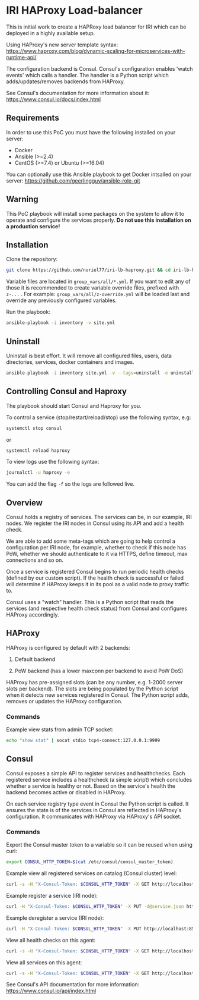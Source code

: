 # IRI HAProxy Load-balancer

This is initial work to create a HAPRoxy load balancer for IRI which can be deployed in a highly available setup.

Using HAProxy's new server template syntax: https://www.haproxy.com/blog/dynamic-scaling-for-microservices-with-runtime-api/

The configuration backend is Consul. Consul's configuration enables 'watch events' which calls a handler. The handler is a Python script which adds/updates/removes backends from HAProxy.

See Consul's documentation for more information about it: https://www.consul.io/docs/index.html

## Requirements

In order to use this PoC you must have the following installed on your server:

* Docker
* Ansible (>=2.4)
* CentOS (>=7.4) or Ubuntu (>=16.04)

You can optionally use this Ansible playbook to get Docker intsalled on your server: https://github.com/geerlingguy/ansible-role-git

## Warning

This PoC playbook will install some packages on the system to allow it to operate and configure the services properly. **Do not use this installation on a production service!**

## Installation

Clone the repository:
```sh
git clone https://github.com/nuriel77/iri-lb-haproxy.git && cd iri-lb-haproxy
```

Variable files are located in `group_vars/all/*.yml`. If you want to edit any of those it is recommended to create variable override files, prefixed with `z-...`
. For example: `group_vars/all/z-override.yml` will be loaded last and override any previously configured variables.


Run the playbook:
```sh
ansible-playbook -i inventory -v site.yml
```

## Uninstall

Uninstall is best effort. It will remove all configured files, users, data directories, services, docker containers and images.

```sh
ansible-playbook -i inventory site.yml -v --tags=uninstall -e uninstall_playbook=yes
```

## Controlling Consul and Haproxy

The playbook should start Consul and Haproxy for you.

To control a service (stop/restart/reload/stop) use the following syntax, e.g:

```sh
systemctl stop consul
```

or

```sh
systemctl reload haproxy
```

To view logs use the following syntax:
```sh
journalctl -u haproxy -e
```
You can add the flag `-f` so the logs are followed live.


## Overview

Consul holds a registry of services. The services can be, in our example, IRI nodes. We register the IRI nodes in Consul using its API and add a health check.

We are able to add some meta-tags which are going to help control a configuration per IRI node, for example, whether to check if this node has PoW, whether we should authenticate to it via HTTPS, define timeout, max connections and so on.

Once a service is registered Consul begins to run periodic health checks (defined by our custom script). If the health check is successful or failed will determine if HAProxy keeps it in its pool as a valid node to proxy traffic to.

Consul uses a "watch" handler. This is a Python script that reads the services (and respective health check status) from Consul and configures HAProxy accordingly.

## HAProxy

HAProxy is configured by default with 2 backends:

1. Default backend

2. PoW backend (has a lower maxconn per backend to avoid PoW DoS)

HAProxy has pre-assigned slots (can be any number, e.g. 1-2000 server slots per backend). The slots are being populated by the Python script when it detects new services registered in Consul. The Python script adds, removes or updates the HAProxy configuration.

### Commands

Example view stats from admin TCP socket:

```sh
echo "show stat" | socat stdio tcp4-connect:127.0.0.1:9999
```

## Consul

Consul exposes a simple API to register services and healthchecks. Each registered service includes a healthcheck (a simple script) which concludes whether a service is healthy or not. Based on the service's health the backend becomes active or disabled in HAProxy.

On each service registry type event in Consul the Python script is called. It ensures the state is of the services in Consul are reflected in HAProxy's configuration. It communicates with HAProxy via HAProxy's API socket.

### Commands

Export the Consul master token to a variable so it can be reused when using curl:
```sh
export CONSUL_HTTP_TOKEN=$(cat /etc/consul/consul_master_token)
```

Example view all registered services on catalog (Consul cluster) level:
```sh
curl -s -H "X-Consul-Token: $CONSUL_HTTP_TOKEN" -X GET http://localhost:8500/v1/catalog/services | jq .
```

Example register a service (IRI node):
```sh
curl -H "X-Consul-Token: $CONSUL_HTTP_TOKEN" -X PUT -d@service.json http://localhost:8500/v1/agent/service/register
```

Example deregister a service (IRI node):
```sh
curl -H "X-Consul-Token: $CONSUL_HTTP_TOKEN" -X PUT http://localhost:8500/v1/agent/service/deregister/10.100.0.10:14265
```

View all health checks on this agent:
```sh
curl -s -H "X-Consul-Token: $CONSUL_HTTP_TOKEN" -X GET http://localhost:8500/v1/agent/checks | jq .
```

View all services on this agent:
```sh
curl -s -H "X-Consul-Token: $CONSUL_HTTP_TOKEN" -X GET http://localhost:8500/v1/agent/services | jq .
```

See Consul's API documentation for more information: https://www.consul.io/api/index.html
